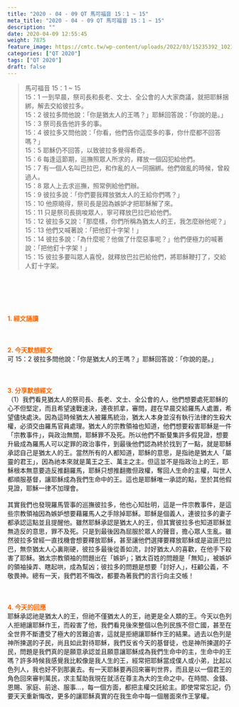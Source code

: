 ```yaml
---
title: "2020 - 04 - 09 QT 馬可福音 15：1 ~ 15"
meta_title: "2020 - 04 - 09 QT 馬可福音 15：1 ~ 15"
description: ""
date: 2020-04-09 12:55:45
weight: 7875
feature_image: https://cmtc.tw/wp-content/uploads/2022/03/15235392_10211799862337740_180693556567566654_o-1.webp
categories: ["QT 2020"]
tags: ["QT 2020"]
draft: false
---
```


<blockquote>馬可福音 15：1 ~ 15<br />
15：1 一到早晨，祭司長和長老、文士、全公會的人大家商議，就把耶穌捆綁，解去交給彼拉多。<br />
15：2 彼拉多問他說：「你是猶太人的王嗎？」耶穌回答說：「你說的是。」<br />
15：3 祭司長告他許多的事。<br />
15：4 彼拉多又問他說：「你看，他們告你這麼多的事，你什麼都不回答嗎？」<br />
15：5 耶穌仍不回答，以致彼拉多覺得希奇。<br />
15：6 每逢這節期，巡撫照眾人所求的，釋放一個囚犯給他們。<br />
15：7 有一個人名叫巴拉巴，和作亂的人一同捆綁。他們做亂的時候，曾殺過人。<br />
15：8 眾人上去求巡撫，照常例給他們辦。<br />
15：9 彼拉多說：「你們要我釋放猶太人的王給你們嗎？」<br />
15：10 他原曉得，祭司長是因為嫉妒才把耶穌解了來。<br />
15：11 只是祭司長挑唆眾人，寧可釋放巴拉巴給他們。<br />
15：12 彼拉多又說：「那麼樣，你們所稱為猶太人的王，我怎麼辦他呢？」<br />
15：13 他們又喊著說：「把他釘十字架！」<br />
15：14 彼拉多說：「為什麼呢？他做了什麼惡事呢？」他們便極力的喊著說：「把他釘十字架！」<br />
15：15 彼拉多要叫眾人喜悅，就釋放巴拉巴給他們，將耶穌鞭打了，交給人釘十字架。</blockquote><br />
&nbsp;<br />
<br />
&nbsp;<br />
<br />
<span style="color: #ff6600;"><strong>1. </strong><strong>經文誦讀</strong></span><br />
<br />
<span style="color: #ff6600;"><strong> </strong></span><br />
<br />
<span style="color: #ff6600;"><strong>2. 今天默想</strong><strong>經文<br />
</strong></span>可 15：2 彼拉多問他說：「你是猶太人的王嗎？」耶穌回答說：「你說的是。」<br />
<br />
&nbsp;<br />
<br />
<span style="color: #ff6600;"><strong>3. 分享默想經文<br />
</strong></span>（1）我們看見猶太人的祭司長、長老、文士、全公會的人，他們想要處死耶穌的心不但堅定，而且希望速戰速決，連夜抓拿，審問，趕在早晨交給羅馬人處置，希望儘快處決。因為這時候猶太人被羅馬統治，猶太人本身並沒有執行法律的生殺大權，必須交由羅馬官員處理。猶太人的宗教領袖也知道，他們想要殺害耶穌是一件「宗教事件」，與政治無關，耶穌罪不及死。所以他們不斷蓃集許多假見證，想要升級成為羅馬人可以定罪的政治事件，到最後他們認為終於找到了一點，就是耶穌承認自己是猶太人的王。當然所有的人都知道，耶穌的意思，是指祂是猶太人「屬靈的君王」，因為祂本來就是萬王之王、萬主之主。但這並不是指政治上的王，耶穌根本無意要造反推翻羅馬，耶穌只想推翻撒但政權，奪回人生命的主權，叫世人都順服基督，讓耶穌成為我們生命中的王。這也是耶穌唯一承認的點，至於其他假見證，耶穌一律不加理會。<br />
<br />
其實我們也發現羅馬管事的巡撫彼拉多，他也心知肚明，這是一件宗教事件，是這些宗教領袖因為嫉妒想要藉羅馬人之手除掉耶穌。耶穌是個義人，連彼拉多的妻子都承認這點並且提醒他。雖然耶穌承認是猶太人的王，但其實彼拉多也知道耶穌並無造反的意思，罪不及死。只是到最後因為屈服於眾人的聲音，擔心眾人生亂。雖然彼拉多曾經一直找機會想要釋放耶穌，甚至讓他們選擇要釋放耶穌或是盜匪巴拉巴，無奈猶太人心裏剛硬，彼拉多最後從善如流，討好猶太人的喜歡，在他手下殺害了耶穌。猶太宗教領袖的問題出在「嫉妒」；猶太百姓的問題是「無知」，被嫉妒的領袖操弄、瞎起哄，成為幫凶；彼拉多的問題是想要「討好人」，枉顧公義，不敬畏神。總有一天，我們若不悔改，都要為著我們的言行向主交帳！<br />
<br />
<span style="color: #ff6600;"><strong> </strong></span><br />
<br />
<span style="color: #ff6600;"><strong>4. 今天的回應<br />
</strong></span>耶穌承認祂是猶太人的王，但祂不僅猶太人的王，祂更是全人類的王。今天以色列人拒絕讓耶穌作王，而殺害了他，我們看見後來整個以色列民族不但亡國，甚至在全世界不斷遭受了極大的苦難迫害，這就是拒絕讓耶穌作王的結果。過去以色列是神所揀選的子民，尚且如此對待耶穌，我們反省今天的基督徒，也是神所揀選的子民，問題是我們真的是願意承認並且願意讓耶穌成為我們生命中的主，生命中的王嗎？許多時候我感覺我比較像是我人生的王，經常把耶穌當成僕人或小弟，比起以色列人，我也好不到那裏去。有一天耶穌要再回來審判世界，而且是以一個君王的角色回來審判萬民，求主幫助我現在就活在尊主為大的生命之中。在時間、金錢、恩賜、家庭、前途、服事…，每一個方面，都把主權交託給主。即使常常忘記，仍要天天重新悔改，更多的讓耶穌真實的在我生命中每一個層面來作王掌權。
        